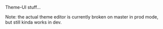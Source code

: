 Theme-UI stuff...

Note: the actual theme editor is currently broken on master in prod mode, but still kinda works in dev.
